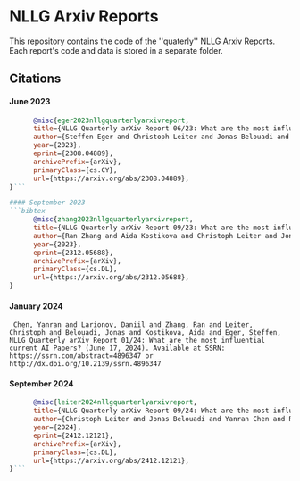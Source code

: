# NLLG Arxiv Reports

This repository contains the code of the ''quaterly'' NLLG Arxiv Reports. Each report's code and data is stored in a separate folder.

## Citations

#### June 2023
```bibtex
      @misc{eger2023nllgquarterlyarxivreport,
      title={NLLG Quarterly arXiv Report 06/23: What are the most influential current AI Papers?}, 
      author={Steffen Eger and Christoph Leiter and Jonas Belouadi and Ran Zhang and Aida Kostikova and Daniil Larionov and Yanran Chen and Vivian Fresen},
      year={2023},
      eprint={2308.04889},
      archivePrefix={arXiv},
      primaryClass={cs.CY},
      url={https://arxiv.org/abs/2308.04889}, 
}```

#### September 2023
```bibtex
      @misc{zhang2023nllgquarterlyarxivreport,
      title={NLLG Quarterly arXiv Report 09/23: What are the most influential current AI Papers?}, 
      author={Ran Zhang and Aida Kostikova and Christoph Leiter and Jonas Belouadi and Daniil Larionov and Yanran Chen and Vivian Fresen and Steffen Eger},
      year={2023},
      eprint={2312.05688},
      archivePrefix={arXiv},
      primaryClass={cs.DL},
      url={https://arxiv.org/abs/2312.05688}, 
}
```

#### January 2024
```
 Chen, Yanran and Larionov, Daniil and Zhang, Ran and Leiter, Christoph and Belouadi, Jonas and Kostikova, Aida and Eger, Steffen, NLLG Quarterly arXiv Report 01/24: What are the most influential current AI Papers? (June 17, 2024). Available at SSRN: https://ssrn.com/abstract=4896347 or http://dx.doi.org/10.2139/ssrn.4896347 
```

#### September 2024
```bibtex
      @misc{leiter2024nllgquarterlyarxivreport,
      title={NLLG Quarterly arXiv Report 09/24: What are the most influential current AI Papers?}, 
      author={Christoph Leiter and Jonas Belouadi and Yanran Chen and Ran Zhang and Daniil Larionov and Aida Kostikova and Steffen Eger},
      year={2024},
      eprint={2412.12121},
      archivePrefix={arXiv},
      primaryClass={cs.DL},
      url={https://arxiv.org/abs/2412.12121}, 
}```